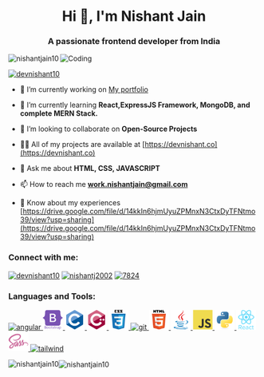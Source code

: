 
<h1 align="center">Hi 👋, I'm Nishant Jain</h1>
<h3 align="center">A passionate frontend developer from India</h3>
<img align="right" alt="Coding" width="400" src="https://c.tenor.com/NOYF3f82b_gAAAAC/programmer.gif">

<p align="left"> <img src="https://komarev.com/ghpvc/?username=nishantjain10&label=Profile%20views&color=0e75b6&style=flat" alt="nishantjain10" /> </p>

<p align="left"> <a href="https://twitter.com/devnishant10" target="blank"><img src="https://img.shields.io/twitter/follow/devnishant10?logo=twitter&style=for-the-badge" alt="devnishant10" /></a> </p>

- 🔭 I’m currently working on [My portfolio](https://github.com/Nishantjain10/portfolio)

- 🌱 I’m currently learning **React,ExpressJS Framework, MongoDB, and complete MERN Stack.**

- 👯 I’m looking to collaborate on **Open-Source Projects**

- 👨‍💻 All of my projects are available at [https://devnishant.co](https://devnishant.co)

- 💬 Ask me about **HTML, CSS, JAVASCRIPT**

- 📫 How to reach me **work.nishantjain@gmail.com**

- 📄 Know about my experiences [https://drive.google.com/file/d/14kkIn6hjmUyuZPMnxN3CtxDyTFNtmo39/view?usp=sharing](https://drive.google.com/file/d/14kkIn6hjmUyuZPMnxN3CtxDyTFNtmo39/view?usp=sharing)

<h3 align="left">Connect with me:</h3>
<p align="left">
<a href="https://twitter.com/devnishant10" target="blank"><img align="center" src="https://raw.githubusercontent.com/rahuldkjain/github-profile-readme-generator/master/src/images/icons/Social/twitter.svg" alt="devnishant10" height="30" width="40" /></a>
<a href="https://linkedin.com/in/nishantj2002" target="blank"><img align="center" src="https://raw.githubusercontent.com/rahuldkjain/github-profile-readme-generator/master/src/images/icons/Social/linked-in-alt.svg" alt="nishantj2002" height="30" width="40" /></a>
<a href="https://discord.gg/7824" target="blank"><img align="center" src="https://raw.githubusercontent.com/rahuldkjain/github-profile-readme-generator/master/src/images/icons/Social/discord.svg" alt="7824" height="30" width="40" /></a>
</p>

<h3 align="left">Languages and Tools:</h3>
<p align="left"> <a href="https://angular.io" target="_blank" rel="noreferrer"> <img src="https://angular.io/assets/images/logos/angular/angular.svg" alt="angular" width="40" height="40"/> </a> <a href="https://getbootstrap.com" target="_blank" rel="noreferrer"> <img src="https://raw.githubusercontent.com/devicons/devicon/master/icons/bootstrap/bootstrap-plain-wordmark.svg" alt="bootstrap" width="40" height="40"/> </a> <a href="https://www.cprogramming.com/" target="_blank" rel="noreferrer"> <img src="https://raw.githubusercontent.com/devicons/devicon/master/icons/c/c-original.svg" alt="c" width="40" height="40"/> </a> <a href="https://www.w3schools.com/cpp/" target="_blank" rel="noreferrer"> <img src="https://raw.githubusercontent.com/devicons/devicon/master/icons/cplusplus/cplusplus-original.svg" alt="cplusplus" width="40" height="40"/> </a> <a href="https://www.w3schools.com/css/" target="_blank" rel="noreferrer"> <img src="https://raw.githubusercontent.com/devicons/devicon/master/icons/css3/css3-original-wordmark.svg" alt="css3" width="40" height="40"/> </a> <a href="https://git-scm.com/" target="_blank" rel="noreferrer"> <img src="https://www.vectorlogo.zone/logos/git-scm/git-scm-icon.svg" alt="git" width="40" height="40"/> </a> <a href="https://www.w3.org/html/" target="_blank" rel="noreferrer"> <img src="https://raw.githubusercontent.com/devicons/devicon/master/icons/html5/html5-original-wordmark.svg" alt="html5" width="40" height="40"/> </a> <a href="https://www.java.com" target="_blank" rel="noreferrer"> <img src="https://raw.githubusercontent.com/devicons/devicon/master/icons/java/java-original.svg" alt="java" width="40" height="40"/> </a> <a href="https://developer.mozilla.org/en-US/docs/Web/JavaScript" target="_blank" rel="noreferrer"> <img src="https://raw.githubusercontent.com/devicons/devicon/master/icons/javascript/javascript-original.svg" alt="javascript" width="40" height="40"/> </a> <a href="https://www.python.org" target="_blank" rel="noreferrer"> <img src="https://raw.githubusercontent.com/devicons/devicon/master/icons/python/python-original.svg" alt="python" width="40" height="40"/> </a> <a href="https://reactjs.org/" target="_blank" rel="noreferrer"> <img src="https://raw.githubusercontent.com/devicons/devicon/master/icons/react/react-original-wordmark.svg" alt="react" width="40" height="40"/> </a> <a href="https://sass-lang.com" target="_blank" rel="noreferrer"> <img src="https://raw.githubusercontent.com/devicons/devicon/master/icons/sass/sass-original.svg" alt="sass" width="40" height="40"/> </a> <a href="https://tailwindcss.com/" target="_blank" rel="noreferrer"> <img src="https://www.vectorlogo.zone/logos/tailwindcss/tailwindcss-icon.svg" alt="tailwind" width="40" height="40"/> </a> </p>

<p><img align="left" src="https://github-readme-stats.vercel.app/api/top-langs?username=nishantjain10&show_icons=true&locale=en&layout=compact" alt="nishantjain10" /></p>

<p><img align="center" src="https://github-readme-stats.vercel.app/api?username=nishantjain10&show_icons=true&locale=en" alt="nishantjain10" /></p>
